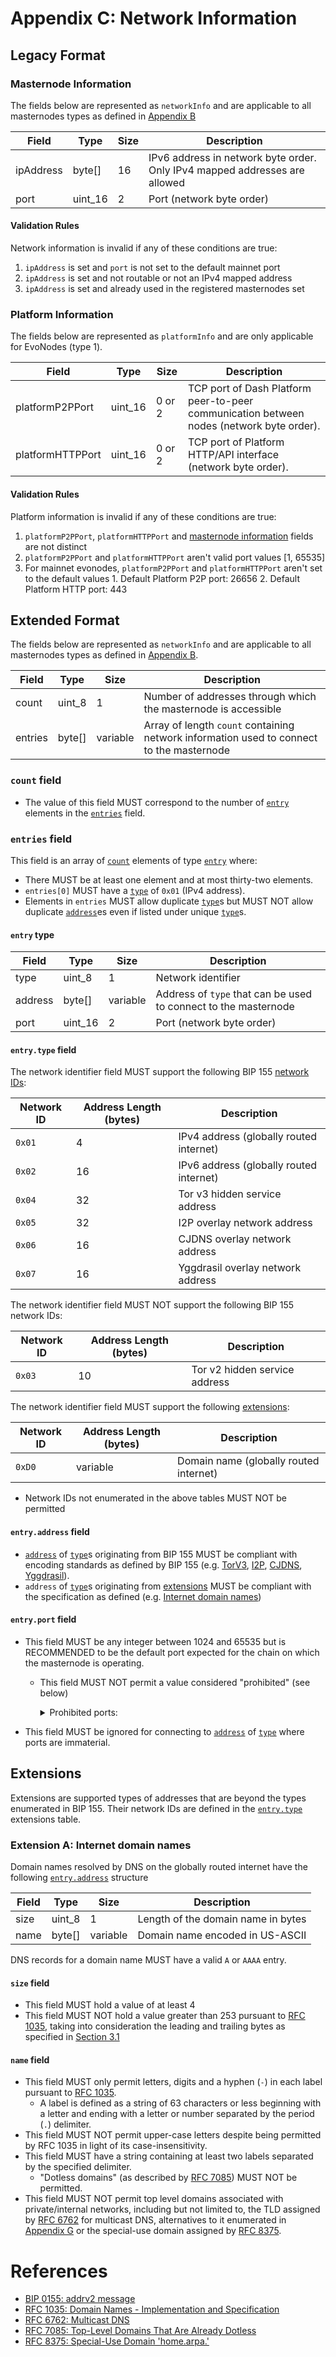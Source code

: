 # Appendix C: Network Information

## Legacy Format

### Masternode Information

The fields below are represented as `networkInfo` and are applicable to all masternodes types as defined in
[Appendix B](masternode-types.md)

| Field     | Type    | Size | Description                                                                |
| --------- | ------- | ---- | -------------------------------------------------------------------------- |
| ipAddress | byte[]  | 16   | IPv6 address in network byte order. Only IPv4 mapped addresses are allowed |
| port      | uint_16 | 2    | Port (network byte order)                                                  |

#### <a name="mninfo_rules">Validation Rules</a>

Network information is invalid if any of these conditions are true:

  1. `ipAddress` is set and `port` is not set to the default mainnet port
  2. `ipAddress` is set and not routable or not an IPv4 mapped address
  3. `ipAddress` is set and already used in the registered masternodes set

### Platform Information

The fields below are represented as `platformInfo` and are only applicable for EvoNodes (type 1).

| Field            | Type    | Size   | Description                                                                              |
| ---------------- | ------- | ------ | ---------------------------------------------------------------------------------------- |
| platformP2PPort  | uint_16 | 0 or 2 | TCP port of Dash Platform peer-to-peer communication between nodes (network byte order). |
| platformHTTPPort | uint_16 | 0 or 2 | TCP port of Platform HTTP/API interface (network byte order).                            |

#### <a name="plinfo_rules">Validation Rules</a>

Platform information is invalid if any of these conditions are true:

  1. `platformP2PPort`, `platformHTTPPort` and [masternode information](#masternode-information) fields are not distinct
  2. `platformP2PPort` and `platformHTTPPort` aren't valid port values [1, 65535]
  3. For mainnet evonodes, `platformP2PPort` and `platformHTTPPort` aren't set to the default values
    1. Default Platform P2P port: 26656
    2. Default Platform HTTP port: 443

## Extended Format

The fields below are represented as `networkInfo` and are applicable to all masternodes types as defined in
[Appendix B](masternode-types.md).

| Field   | Type    | Size     | Description                                                                              |
| ------- | ------- | -------- | ---------------------------------------------------------------------------------------- |
| count   | uint_8  | 1        | Number of addresses through which the masternode is accessible                           |
| entries | byte[]  | variable | Array of length `count` containing network information used to connect to the masternode |

### `count` field

* The value of this field MUST correspond to the number of [`entry`](#entry-type) elements in the
  [`entries`](#entries-field) field.

### `entries` field

This field is an array of [`count`](#count-field) elements of type [`entry`](#entry-type) where:

* There MUST be at least one element and at most thirty-two elements.
* `entries[0]` MUST have a [`type`](#entrytype-field) of `0x01` (IPv4 address).
* Elements in `entries` MUST allow duplicate [`type`](#entrytype-field)s but MUST NOT allow duplicate
  [`address`](#entryaddress-field)es even if listed under unique [`type`](#entrytype-field)s.

#### `entry` type

| Field   | Type    | Size     | Description                                                     |
| ------- | ------- | -------- | --------------------------------------------------------------- |
| type    | uint_8  | 1        | Network identifier                                              |
| address | byte[]  | variable | Address of `type` that can be used to connect to the masternode |
| port    | uint_16 | 2        | Port (network byte order)                                       |

#### `entry.type` field

The network identifier field MUST support the following BIP 155 [network IDs](https://github.com/bitcoin/bips/blob/17c04f9fa1ecae173d6864b65717e13dfc1880af/bip-0155.mediawiki#specification):

| Network ID | Address Length (bytes) | Description                             |
| ---------- | ---------------------- | --------------------------------------- |
| `0x01`     | 4                      | IPv4 address (globally routed internet) |
| `0x02`     | 16                     | IPv6 address (globally routed internet) |
| `0x04`     | 32                     | Tor v3 hidden service address           |
| `0x05`     | 32                     | I2P overlay network address             |
| `0x06`     | 16                     | CJDNS overlay network address           |
| `0x07`     | 16                     | Yggdrasil overlay network address       |

The network identifier field MUST NOT support the following BIP 155 network IDs:

| Network ID | Address Length (bytes) | Description                   |
| ---------- | ---------------------- | ----------------------------- |
| `0x03`     | 10                     | Tor v2 hidden service address |

The network identifier field MUST support the following [extensions](#extensions):

| Network ID | Address Length (bytes) | Description                            |
| ---------- | ---------------------- | -------------------------------------- |
| `0xD0`     | variable               | Domain name (globally routed internet) |

* Network IDs not enumerated in the above tables MUST NOT be permitted

#### `entry.address` field

* [`address`](#entryaddress-field) of [`type`](#entrytype-field)s originating from BIP 155 MUST be compliant with
  encoding standards as defined by BIP 155 (e.g.
  [TorV3](https://github.com/bitcoin/bips/blob/17c04f9fa1ecae173d6864b65717e13dfc1880af/bip-0155.mediawiki#appendix-b-tor-v3-address-encoding),
  [I2P](https://github.com/bitcoin/bips/blob/17c04f9fa1ecae173d6864b65717e13dfc1880af/bip-0155.mediawiki#appendix-c-i2p-address-encoding),
  [CJDNS](https://github.com/bitcoin/bips/blob/17c04f9fa1ecae173d6864b65717e13dfc1880af/bip-0155.mediawiki#appendix-d-cjdns-address-encoding),
  [Yggdrasil](https://github.com/bitcoin/bips/blob/17c04f9fa1ecae173d6864b65717e13dfc1880af/bip-0155.mediawiki#appendix-e-yggdrasil-address-encoding)).
* `address` of [`type`](#entrytype-field)s originating from [extensions](#extensions) MUST be compliant with the
  specification as defined (e.g. [Internet domain names](#extension-a-internet-domain-names))

#### `entry.port` field

* This field MUST be any integer between 1024 and 65535 but is RECOMMENDED to be the default port expected
  for the chain on which the masternode is operating.
  * This field MUST NOT permit a value considered "prohibited" (see below)

    <details>

    <summary>Prohibited ports:</summary>

    | Port Number | Description                           |
    | ----------- | ------------------------------------- |
    | 1719        | H.323 registration                    |
    | 1720        | H.323 call signaling                  |
    | 1723        | Point-to-Point Tunneling Protocol     |
    | 2049        | Network File System                   |
    | 3659        | Apple SASL                            |
    | 4045        | NFS lock daemon                       |
    | 5060        | Session Initiation Protocol (SIP)     |
    | 5061        | SIP over TLS                          |
    | 6000        | X11                                   |
    | 6566        | Scanner Access Now Easy (SANE) daemon |
    | 6660–6664   | Internet Relay Chat (Unofficial)      |
    | 6665-6669   | IRC (Official)                        |
    | 6679        | IRC over TLS (Unofficial)             |
    | 6697        | IRC over TLS (Official)               |
    | 8332        | Bitcoin JSON-RPC server               |
    | 8333        | Bitcoin P2P                           |
    | 10080       | Amanda                                |
    | 18332       | Bitcoin JSON-RPC server (Testnet)     |
    | 18333       | Bitcoin P2P (Testnet)                 |

    </details>

* This field MUST be ignored for connecting to [`address`](#entryaddress-field) of [`type`](#entrytype-field)
  where ports are immaterial.

## Extensions

Extensions are supported types of addresses that are beyond the types enumerated in BIP 155. Their network IDs are defined
in the [`entry.type`](#entrytype-field) extensions table.

### Extension A: Internet domain names

Domain names resolved by DNS on the globally routed internet have the following [`entry.address`](#entryaddress-field) structure

| Field   | Type   | Size     | Description                                                     |
| ------- | ------ | -------- | --------------------------------------------------------------- |
| size    | uint_8 | 1        | Length of the domain name in bytes                              |
| name    | byte[] | variable | Domain name encoded in US-ASCII                                 |

DNS records for a domain name MUST have a valid `A` or `AAAA` entry.

#### `size` field

* This field MUST hold a value of at least 4
* This field MUST NOT hold a value greater than 253 pursuant to [RFC 1035](https://datatracker.ietf.org/doc/html/rfc1035#section-2.3.4),
  taking into consideration the leading and trailing bytes as specified in [Section 3.1](https://datatracker.ietf.org/doc/html/rfc1035#section-3.1)

#### `name` field

* This field MUST only permit letters, digits and a hyphen (`-`) in each label pursuant to
  [RFC 1035](https://datatracker.ietf.org/doc/html/rfc1035#section-2.3.1).
  * A label is defined as a string of 63 characters or less beginning with a letter and ending with a letter or number
    separated by the period (`.`) delimiter.
* This field MUST NOT permit upper-case letters despite being permitted by RFC 1035 in light of its case-insensitivity.
* This field MUST have a string containing at least two labels separated by the specified delimiter.
  * "Dotless domains" (as described by [RFC 7085](https://datatracker.ietf.org/doc/html/rfc7085#section-2)) MUST NOT be
    permitted.
* This field MUST NOT permit top level domains associated with private/internal networks, including but not limited to,
  the TLD assigned by [RFC 6762](https://datatracker.ietf.org/doc/html/rfc6762#section-3) for multicast DNS, alternatives
  to it enumerated in [Appendix G](https://datatracker.ietf.org/doc/html/rfc6762#appendix-G) or the special-use domain
  assigned by [RFC 8375](https://datatracker.ietf.org/doc/html/rfc8375).

# References

* [BIP 0155: addrv2 message](https://github.com/bitcoin/bips/blob/17c04f9fa1ecae173d6864b65717e13dfc1880af/bip-0155.mediawiki)
* [RFC 1035: Domain Names - Implementation and Specification](https://datatracker.ietf.org/doc/html/rfc1035)
* [RFC 6762: Multicast DNS](https://datatracker.ietf.org/doc/html/rfc6762)
* [RFC 7085: Top-Level Domains That Are Already Dotless](https://datatracker.ietf.org/doc/html/rfc7085)
* [RFC 8375: Special-Use Domain 'home.arpa.'](https://datatracker.ietf.org/doc/html/rfc8375)
